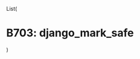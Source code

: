 List(

<div id="b703-django-mark-safe" class="section" markdown="1">

B703: django\_mark\_safe
========================

</div>

)
